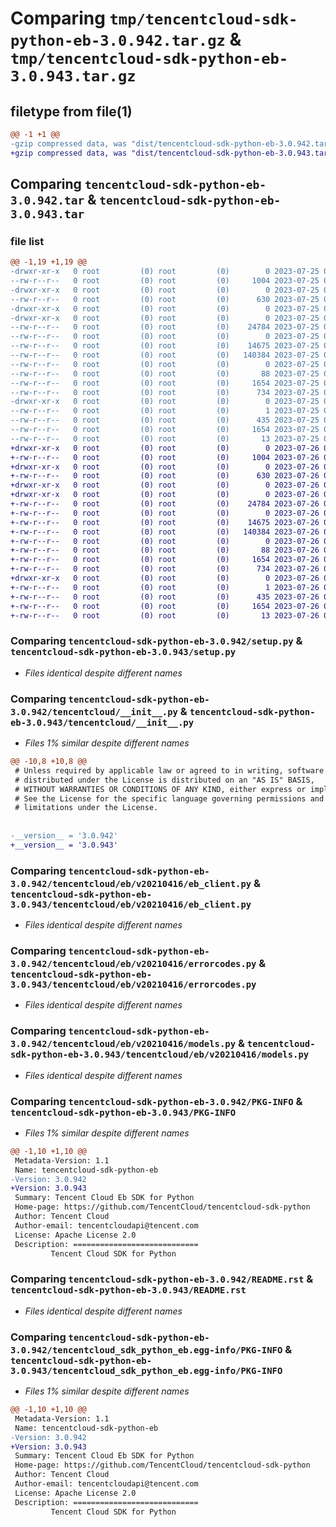 # Comparing `tmp/tencentcloud-sdk-python-eb-3.0.942.tar.gz` & `tmp/tencentcloud-sdk-python-eb-3.0.943.tar.gz`

## filetype from file(1)

```diff
@@ -1 +1 @@
-gzip compressed data, was "dist/tencentcloud-sdk-python-eb-3.0.942.tar", last modified: Tue Jul 25 04:17:20 2023, max compression
+gzip compressed data, was "dist/tencentcloud-sdk-python-eb-3.0.943.tar", last modified: Wed Jul 26 00:36:42 2023, max compression
```

## Comparing `tencentcloud-sdk-python-eb-3.0.942.tar` & `tencentcloud-sdk-python-eb-3.0.943.tar`

### file list

```diff
@@ -1,19 +1,19 @@
-drwxr-xr-x   0 root         (0) root         (0)        0 2023-07-25 04:17:20.000000 tencentcloud-sdk-python-eb-3.0.942/
--rw-r--r--   0 root         (0) root         (0)     1004 2023-07-25 04:17:19.000000 tencentcloud-sdk-python-eb-3.0.942/setup.py
-drwxr-xr-x   0 root         (0) root         (0)        0 2023-07-25 04:17:20.000000 tencentcloud-sdk-python-eb-3.0.942/tencentcloud/
--rw-r--r--   0 root         (0) root         (0)      630 2023-07-25 04:17:19.000000 tencentcloud-sdk-python-eb-3.0.942/tencentcloud/__init__.py
-drwxr-xr-x   0 root         (0) root         (0)        0 2023-07-25 04:17:20.000000 tencentcloud-sdk-python-eb-3.0.942/tencentcloud/eb/
-drwxr-xr-x   0 root         (0) root         (0)        0 2023-07-25 04:17:20.000000 tencentcloud-sdk-python-eb-3.0.942/tencentcloud/eb/v20210416/
--rw-r--r--   0 root         (0) root         (0)    24784 2023-07-25 04:17:19.000000 tencentcloud-sdk-python-eb-3.0.942/tencentcloud/eb/v20210416/eb_client.py
--rw-r--r--   0 root         (0) root         (0)        0 2023-07-25 04:17:19.000000 tencentcloud-sdk-python-eb-3.0.942/tencentcloud/eb/v20210416/__init__.py
--rw-r--r--   0 root         (0) root         (0)    14675 2023-07-25 04:17:19.000000 tencentcloud-sdk-python-eb-3.0.942/tencentcloud/eb/v20210416/errorcodes.py
--rw-r--r--   0 root         (0) root         (0)   140384 2023-07-25 04:17:19.000000 tencentcloud-sdk-python-eb-3.0.942/tencentcloud/eb/v20210416/models.py
--rw-r--r--   0 root         (0) root         (0)        0 2023-07-25 04:17:19.000000 tencentcloud-sdk-python-eb-3.0.942/tencentcloud/eb/__init__.py
--rw-r--r--   0 root         (0) root         (0)       88 2023-07-25 04:17:20.000000 tencentcloud-sdk-python-eb-3.0.942/setup.cfg
--rw-r--r--   0 root         (0) root         (0)     1654 2023-07-25 04:17:20.000000 tencentcloud-sdk-python-eb-3.0.942/PKG-INFO
--rw-r--r--   0 root         (0) root         (0)      734 2023-07-25 04:17:19.000000 tencentcloud-sdk-python-eb-3.0.942/README.rst
-drwxr-xr-x   0 root         (0) root         (0)        0 2023-07-25 04:17:20.000000 tencentcloud-sdk-python-eb-3.0.942/tencentcloud_sdk_python_eb.egg-info/
--rw-r--r--   0 root         (0) root         (0)        1 2023-07-25 04:17:20.000000 tencentcloud-sdk-python-eb-3.0.942/tencentcloud_sdk_python_eb.egg-info/dependency_links.txt
--rw-r--r--   0 root         (0) root         (0)      435 2023-07-25 04:17:20.000000 tencentcloud-sdk-python-eb-3.0.942/tencentcloud_sdk_python_eb.egg-info/SOURCES.txt
--rw-r--r--   0 root         (0) root         (0)     1654 2023-07-25 04:17:20.000000 tencentcloud-sdk-python-eb-3.0.942/tencentcloud_sdk_python_eb.egg-info/PKG-INFO
--rw-r--r--   0 root         (0) root         (0)       13 2023-07-25 04:17:20.000000 tencentcloud-sdk-python-eb-3.0.942/tencentcloud_sdk_python_eb.egg-info/top_level.txt
+drwxr-xr-x   0 root         (0) root         (0)        0 2023-07-26 00:36:42.000000 tencentcloud-sdk-python-eb-3.0.943/
+-rw-r--r--   0 root         (0) root         (0)     1004 2023-07-26 00:36:42.000000 tencentcloud-sdk-python-eb-3.0.943/setup.py
+drwxr-xr-x   0 root         (0) root         (0)        0 2023-07-26 00:36:42.000000 tencentcloud-sdk-python-eb-3.0.943/tencentcloud/
+-rw-r--r--   0 root         (0) root         (0)      630 2023-07-26 00:36:42.000000 tencentcloud-sdk-python-eb-3.0.943/tencentcloud/__init__.py
+drwxr-xr-x   0 root         (0) root         (0)        0 2023-07-26 00:36:42.000000 tencentcloud-sdk-python-eb-3.0.943/tencentcloud/eb/
+drwxr-xr-x   0 root         (0) root         (0)        0 2023-07-26 00:36:42.000000 tencentcloud-sdk-python-eb-3.0.943/tencentcloud/eb/v20210416/
+-rw-r--r--   0 root         (0) root         (0)    24784 2023-07-26 00:36:42.000000 tencentcloud-sdk-python-eb-3.0.943/tencentcloud/eb/v20210416/eb_client.py
+-rw-r--r--   0 root         (0) root         (0)        0 2023-07-26 00:36:42.000000 tencentcloud-sdk-python-eb-3.0.943/tencentcloud/eb/v20210416/__init__.py
+-rw-r--r--   0 root         (0) root         (0)    14675 2023-07-26 00:36:42.000000 tencentcloud-sdk-python-eb-3.0.943/tencentcloud/eb/v20210416/errorcodes.py
+-rw-r--r--   0 root         (0) root         (0)   140384 2023-07-26 00:36:42.000000 tencentcloud-sdk-python-eb-3.0.943/tencentcloud/eb/v20210416/models.py
+-rw-r--r--   0 root         (0) root         (0)        0 2023-07-26 00:36:42.000000 tencentcloud-sdk-python-eb-3.0.943/tencentcloud/eb/__init__.py
+-rw-r--r--   0 root         (0) root         (0)       88 2023-07-26 00:36:42.000000 tencentcloud-sdk-python-eb-3.0.943/setup.cfg
+-rw-r--r--   0 root         (0) root         (0)     1654 2023-07-26 00:36:42.000000 tencentcloud-sdk-python-eb-3.0.943/PKG-INFO
+-rw-r--r--   0 root         (0) root         (0)      734 2023-07-26 00:36:42.000000 tencentcloud-sdk-python-eb-3.0.943/README.rst
+drwxr-xr-x   0 root         (0) root         (0)        0 2023-07-26 00:36:42.000000 tencentcloud-sdk-python-eb-3.0.943/tencentcloud_sdk_python_eb.egg-info/
+-rw-r--r--   0 root         (0) root         (0)        1 2023-07-26 00:36:42.000000 tencentcloud-sdk-python-eb-3.0.943/tencentcloud_sdk_python_eb.egg-info/dependency_links.txt
+-rw-r--r--   0 root         (0) root         (0)      435 2023-07-26 00:36:42.000000 tencentcloud-sdk-python-eb-3.0.943/tencentcloud_sdk_python_eb.egg-info/SOURCES.txt
+-rw-r--r--   0 root         (0) root         (0)     1654 2023-07-26 00:36:42.000000 tencentcloud-sdk-python-eb-3.0.943/tencentcloud_sdk_python_eb.egg-info/PKG-INFO
+-rw-r--r--   0 root         (0) root         (0)       13 2023-07-26 00:36:42.000000 tencentcloud-sdk-python-eb-3.0.943/tencentcloud_sdk_python_eb.egg-info/top_level.txt
```

### Comparing `tencentcloud-sdk-python-eb-3.0.942/setup.py` & `tencentcloud-sdk-python-eb-3.0.943/setup.py`

 * *Files identical despite different names*

### Comparing `tencentcloud-sdk-python-eb-3.0.942/tencentcloud/__init__.py` & `tencentcloud-sdk-python-eb-3.0.943/tencentcloud/__init__.py`

 * *Files 1% similar despite different names*

```diff
@@ -10,8 +10,8 @@
 # Unless required by applicable law or agreed to in writing, software
 # distributed under the License is distributed on an "AS IS" BASIS,
 # WITHOUT WARRANTIES OR CONDITIONS OF ANY KIND, either express or implied.
 # See the License for the specific language governing permissions and
 # limitations under the License.
 
 
-__version__ = '3.0.942'
+__version__ = '3.0.943'
```

### Comparing `tencentcloud-sdk-python-eb-3.0.942/tencentcloud/eb/v20210416/eb_client.py` & `tencentcloud-sdk-python-eb-3.0.943/tencentcloud/eb/v20210416/eb_client.py`

 * *Files identical despite different names*

### Comparing `tencentcloud-sdk-python-eb-3.0.942/tencentcloud/eb/v20210416/errorcodes.py` & `tencentcloud-sdk-python-eb-3.0.943/tencentcloud/eb/v20210416/errorcodes.py`

 * *Files identical despite different names*

### Comparing `tencentcloud-sdk-python-eb-3.0.942/tencentcloud/eb/v20210416/models.py` & `tencentcloud-sdk-python-eb-3.0.943/tencentcloud/eb/v20210416/models.py`

 * *Files identical despite different names*

### Comparing `tencentcloud-sdk-python-eb-3.0.942/PKG-INFO` & `tencentcloud-sdk-python-eb-3.0.943/PKG-INFO`

 * *Files 1% similar despite different names*

```diff
@@ -1,10 +1,10 @@
 Metadata-Version: 1.1
 Name: tencentcloud-sdk-python-eb
-Version: 3.0.942
+Version: 3.0.943
 Summary: Tencent Cloud Eb SDK for Python
 Home-page: https://github.com/TencentCloud/tencentcloud-sdk-python
 Author: Tencent Cloud
 Author-email: tencentcloudapi@tencent.com
 License: Apache License 2.0
 Description: ============================
         Tencent Cloud SDK for Python
```

### Comparing `tencentcloud-sdk-python-eb-3.0.942/README.rst` & `tencentcloud-sdk-python-eb-3.0.943/README.rst`

 * *Files identical despite different names*

### Comparing `tencentcloud-sdk-python-eb-3.0.942/tencentcloud_sdk_python_eb.egg-info/PKG-INFO` & `tencentcloud-sdk-python-eb-3.0.943/tencentcloud_sdk_python_eb.egg-info/PKG-INFO`

 * *Files 1% similar despite different names*

```diff
@@ -1,10 +1,10 @@
 Metadata-Version: 1.1
 Name: tencentcloud-sdk-python-eb
-Version: 3.0.942
+Version: 3.0.943
 Summary: Tencent Cloud Eb SDK for Python
 Home-page: https://github.com/TencentCloud/tencentcloud-sdk-python
 Author: Tencent Cloud
 Author-email: tencentcloudapi@tencent.com
 License: Apache License 2.0
 Description: ============================
         Tencent Cloud SDK for Python
```


